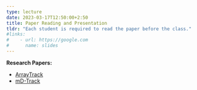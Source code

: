 ```yaml
---
type: lecture
date: 2023-03-17T12:50:00+2:50
title: Paper Reading and Presentation
tldr: "Each student is required to read the paper before the class."
#links: 
#    - url: https://google.com
#      name: slides
---
```

**Research Papers:**
- [ArrayTrack](/CSE610_UB/_images/paper/array_track.pdf)
- [mD-Track](/CSE610_UB/_images/paper/md_track.pdf)

